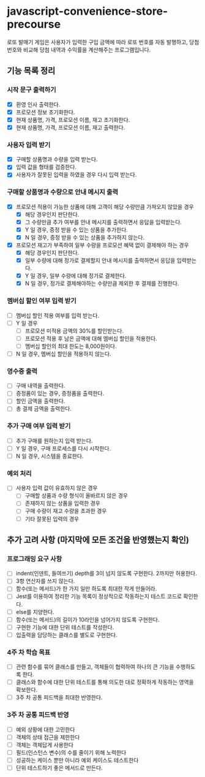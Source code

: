 # javascript-convenience-store-precourse

로또 발매기 게임은 사용자가 입력한 구입 금액에 따라 로또 번호를 자동 발행하고, 당첨 번호와 비교해 당첨 내역과 수익률을 계산해주는 프로그램입니다.

## 기능 목록 정리

### 시작 문구 출력하기

- [x] 환영 인사 출력한다.
- [x] 프로모션 정보 초기화한다.
- [x] 현재 상품명, 가격, 프로모션 이름, 재고 초기화한다.
- [x] 현재 상품명, 가격, 프로모션 이름, 재고 출력한다.

### 사용자 입력 받기

- [x] 구매할 상품명과 수량을 입력 받는다.
- [x] 입력 값을 형태를 검증한다.
- [x] 사용자가 잘못된 입력을 하였을 경우 다시 입력 받는다.

### 구매할 상품명과 수량으로 안내 메시지 출력

- [x] 프로모션 적용이 가능한 상품에 대해 고객이 해당 수량만큼 가져오지 않았을 경우
  - [x] 해당 경우인지 판단한다.
  - [x] 그 수량만큼 추가 여부를 안내 메시지를 출력하면서 응답을 입력받는다.
  - [x] Y 일 경우, 증정 받을 수 있는 상품을 추가한다.
  - [x] N 일 경우, 증정 받을 수 있는 상품을 추가하지 않는다.
- [x] 프로모션 재고가 부족하여 일부 수량을 프로모션 혜택 없이 결제해야 하는 경우
  - [x] 해당 경우인지 판단한다.
  - [x] 일부 수량에 대해 정가로 결제할지 안내 메시지를 출력하면서 응답을 입력받는다.
  - [x] Y 일 경우, 일부 수량에 대해 정가로 결제한다.
  - [x] N 일 경우, 정가로 결제해야하는 수량만큼 제외한 후 결제를 진행한다.

### 멤버십 할인 여부 입력 받기

- [ ] 멤버십 할인 적용 여부를 입력 받는다.
- [ ] Y 일 경우
  - [ ] 프로모션 미적용 금액의 30%를 할인받는다.
  - [ ] 프로모션 적용 후 남은 금액에 대해 멤버십 할인을 적용한다.
  - [ ] 멤버십 할인의 최대 한도는 8,000원이다.
- [ ] N 일 경우, 멤버십 할인을 적용하지 않는다.

### 영수증 출력

- [ ] 구매 내역을 출력한다.
- [ ] 증정품이 있는 경우, 증정품을 출력한다.
- [ ] 할인 금액을 출력한다.
- [ ] 총 결제 금액을 출력한다.

### 추가 구매 여부 입력 받기

- [ ] 추가 구매를 원하는지 입력 받는다.
- [ ] Y 일 경우, 구매 프로세스를 다시 시작한다.
- [ ] N 일 경우, 시스템을 종료한다.

### 예외 처리

- [ ] 사용자 입력 값이 유효하지 않은 경우
  - [ ] 구매할 상품과 수량 형식이 올바르지 않은 경우
  - [ ] 존재하지 않는 상품을 입력한 경우
  - [ ] 구매 수량이 재고 수량을 초과한 경우
  - [ ] 기타 잘못된 입력의 경우

## 추가 고려 사항 (마지막에 모든 조건을 반영했는지 확인)

### 프로그래밍 요구 사항

- [ ] indent(인덴트, 들여쓰기) depth를 3이 넘지 않도록 구현한다. 2까지만 허용한다.
- [ ] 3항 연산자를 쓰지 않는다.
- [ ] 함수(또는 메서드)가 한 가지 일만 하도록 최대한 작게 만들어라.
- [ ] Jest를 이용하여 정리한 기능 목록이 정상적으로 작동하는지 테스트 코드로 확인한다.
- [ ] else를 지양한다.
- [ ] 함수(또는 메서드)의 길이가 10라인을 넘어가지 않도록 구현한다.
- [ ] 구현한 기능에 대한 단위 테스트를 작성한다.
- [ ] 입출력을 담당하는 클래스를 별도로 구현한다.

### 4주 차 학습 목표

- [ ] 관련 함수를 묶어 클래스를 만들고, 객체들이 협력하여 하나의 큰 기능을 수행하도록 한다.
- [ ] 클래스와 함수에 대한 단위 테스트를 통해 의도한 대로 정확하게 작동하는 영역을 확보한다.
- [ ] 3주 차 공통 피드백을 최대한 반영한다.

### 3주 차 공통 피드백 반영

- [ ] 예외 상황에 대한 고민한다
- [ ] 객체의 상태 접근을 제한한다
- [ ] 객체는 객체답게 사용한다
- [ ] 필드(인스턴스 변수)의 수를 줄이기 위해 노력한다
- [ ] 성공하는 케이스 뿐만 아니라 예외 케이스도 테스트한다
- [ ] 단위 테스트하기 좋은 메서드로 만든다.
